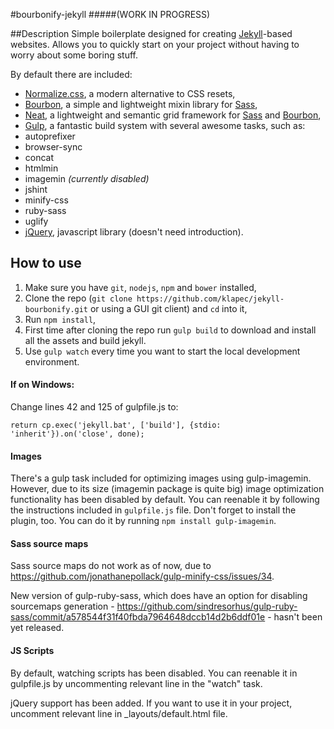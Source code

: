 #bourbonify-jekyll
#####(WORK IN PROGRESS)

##Description
Simple boilerplate designed for creating [Jekyll](http://jekyllrb.com)-based websites. Allows you to quickly start on your project without having to worry about some boring stuff.

By default there are included:
- [Normalize.css](http://necolas.github.io/normalize.css/), a modern alternative to CSS resets,
- [Bourbon](http://bourbon.io), a simple and lightweight mixin library for [Sass](http://sass-lang.com),
- [Neat](http://neat.bourbon.io), a lightweight and semantic grid framework for [Sass](http://sass-lang.com) and [Bourbon](http://bourbon.io),
- [Gulp](http://gulpjs.com), a fantastic build system with several awesome tasks, such as:
 - autoprefixer
 - browser-sync
 - concat
 - htmlmin
 - imagemin *(currently disabled)*
 - jshint
 - minify-css
 - ruby-sass
 - uglify
- [jQuery](http://jquery.com), javascript library (doesn't need introduction).

## How to use
1. Make sure you have ``git``, ``nodejs``, ``npm`` and ``bower`` installed,
2. Clone the repo (``git clone https://github.com/klapec/jekyll-bourbonify.git`` or using a GUI git client) and ``cd`` into it,
3. Run ``npm install``,
4. First time after cloning the repo run ``gulp build`` to download and install all the assets and build jekyll.
5. Use ``gulp watch`` every time you want to start the local development environment.

#### If on Windows:
Change lines 42 and 125 of gulpfile.js to:

``return cp.exec('jekyll.bat', ['build'], {stdio: 'inherit'}).on('close', done);``

#### Images
There's a gulp task included for optimizing images using gulp-imagemin. However, due to its size (imagemin package is quite big) image optimization functionality has been disabled by default. You can reenable it by following the instructions included in ``gulpfile.js`` file. Don't forget to install the plugin, too. You can do it by running ``npm install gulp-imagemin``.

#### Sass source maps
Sass source maps do not work as of now, due to https://github.com/jonathanepollack/gulp-minify-css/issues/34. 

New version of gulp-ruby-sass, which does have an option for disabling sourcemaps generation - https://github.com/sindresorhus/gulp-ruby-sass/commit/a578544f31f40fbda7964648dccb14d2b6ddf01e - hasn't been yet released.

#### JS Scripts
By default, watching scripts has been disabled. You can reenable it in gulpfile.js by uncommenting relevant line in the "watch" task.

jQuery support has been added. If you want to use it in your project, uncomment relevant line in _layouts/default.html file.
